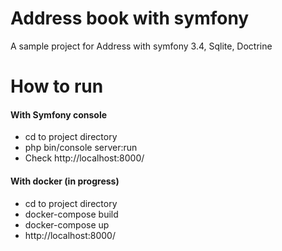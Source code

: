Address book with symfony
=======

A sample project for Address with symfony 3.4, Sqlite, Doctrine

# How to run


#### With Symfony console 

* cd to project directory
* php bin/console server:run
* Check http://localhost:8000/

#### With docker (in progress)

* cd to project directory
* docker-compose build
* docker-compose up
* http://localhost:8000/